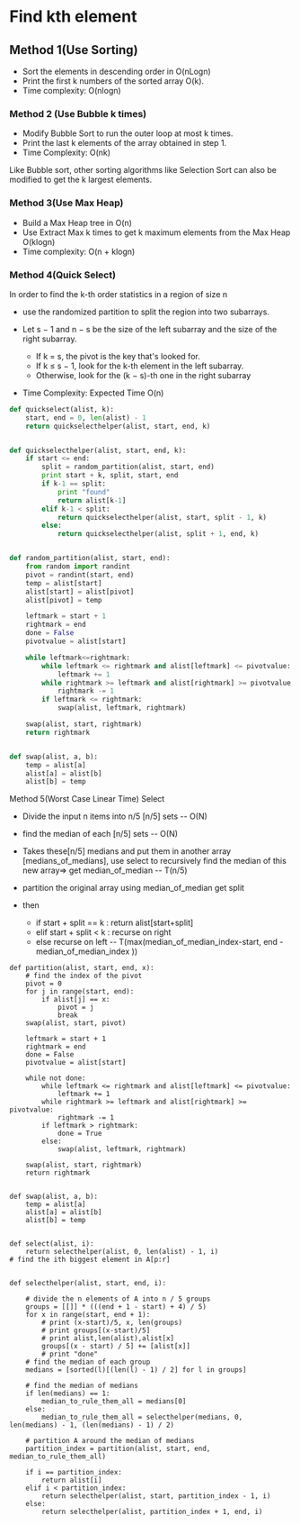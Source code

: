 # Find kth element

## Method 1(Use Sorting)

- Sort the elements in descending order in O(nLogn)
- Print the first k numbers of the sorted array O(k).
- Time complexity: O(nlogn)

### Method 2 (Use Bubble k times)

- Modify Bubble Sort to run the outer loop at most k times.
- Print the last k elements of the array obtained in step 1.
- Time Complexity: O(nk)

Like Bubble sort, other sorting algorithms like Selection Sort can also be modified to get the k largest elements.

### Method 3(Use Max Heap)

- Build a Max Heap tree in O(n)
- Use Extract Max k times to get k maximum elements from the Max Heap O(klogn)
- Time complexity: O(n + klogn)

### Method 4(Quick Select)

In order to find the k-th order statistics in a region of size n

- use the randomized partition to split the region into two subarrays.
- Let s − 1 and n − s be the size of the left subarray and the size of the right subarray.

  - If k = s, the pivot is the key that's looked for.
  - If k ≤ s − 1, look for the k-th element in the left subarray.
  - Otherwise, look for the (k − s)-th one in the right subarray

- Time Complexity: Expected Time O(n)

```python
def quickselect(alist, k):
    start, end = 0, len(alist) - 1
    return quickselecthelper(alist, start, end, k)


def quickselecthelper(alist, start, end, k):
    if start <= end:
        split = random_partition(alist, start, end)
        print start + k, split, start, end
        if k-1 == split:
            print "found"
            return alist[k-1]
        elif k-1 < split:
            return quickselecthelper(alist, start, split - 1, k)
        else:
            return quickselecthelper(alist, split + 1, end, k)


def random_partition(alist, start, end):
    from random import randint
    pivot = randint(start, end)
    temp = alist[start]
    alist[start] = alist[pivot]
    alist[pivot] = temp

    leftmark = start + 1
    rightmark = end
    done = False
    pivotvalue = alist[start]

    while leftmark<=rightmark:
        while leftmark <= rightmark and alist[leftmark] <= pivotvalue:
            leftmark += 1
        while rightmark >= leftmark and alist[rightmark] >= pivotvalue:
            rightmark -= 1
        if leftmark <= rightmark:
            swap(alist, leftmark, rightmark)

    swap(alist, start, rightmark)
    return rightmark


def swap(alist, a, b):
    temp = alist[a]
    alist[a] = alist[b]
    alist[b] = temp


```

Method 5(Worst Case Linear Time) Select

- Divide the input n items into n/5 [n/5] sets -- O(N)
- find the median of each [n/5] sets -- O(N)
- Takes these[n/5] medians and put them in another array [medians_of_medians], use select to recursively find the median of this new array=> get median_of_median -- T(n/5)
- partition the original array using median_of_median get split
- then

  - if start + split == k : return alist[start+split]
  - elif start + split < k : recurse on right
  - else recurse on left -- T(max(median_of_median_index-start, end - median_of_median_index ))

```
def partition(alist, start, end, x):
    # find the index of the pivot
    pivot = 0
    for j in range(start, end):
        if alist[j] == x:
            pivot = j
            break
    swap(alist, start, pivot)

    leftmark = start + 1
    rightmark = end
    done = False
    pivotvalue = alist[start]

    while not done:
        while leftmark <= rightmark and alist[leftmark] <= pivotvalue:
            leftmark += 1
        while rightmark >= leftmark and alist[rightmark] >= pivotvalue:
            rightmark -= 1
        if leftmark > rightmark:
            done = True
        else:
            swap(alist, leftmark, rightmark)

    swap(alist, start, rightmark)
    return rightmark


def swap(alist, a, b):
    temp = alist[a]
    alist[a] = alist[b]
    alist[b] = temp


def select(alist, i):
    return selecthelper(alist, 0, len(alist) - 1, i)
# find the ith biggest element in A[p:r]


def selecthelper(alist, start, end, i):

    # divide the n elements of A into n / 5 groups
    groups = [[]] * (((end + 1 - start) + 4) / 5)
    for x in range(start, end + 1):
        # print (x-start)/5, x, len(groups)
        # print groups[(x-start)/5]
        # print alist,len(alist),alist[x]
        groups[(x - start) / 5] += [alist[x]]
        # print "done"
    # find the median of each group
    medians = [sorted(l)[(len(l) - 1) / 2] for l in groups]

    # find the median of medians
    if len(medians) == 1:
        median_to_rule_them_all = medians[0]
    else:
        median_to_rule_them_all = selecthelper(medians, 0, len(medians) - 1, (len(medians) - 1) / 2)

    # partition A around the median of medians
    partition_index = partition(alist, start, end, median_to_rule_them_all)

    if i == partition_index:
        return alist[i]
    elif i < partition_index:
        return selecthelper(alist, start, partition_index - 1, i)
    else:
        return selecthelper(alist, partition_index + 1, end, i)
```
